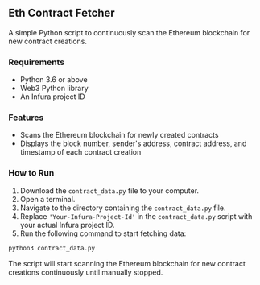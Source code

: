 ## Eth Contract Fetcher

A simple Python script to continuously scan the Ethereum blockchain for new contract creations.

### Requirements
- Python 3.6 or above
- Web3 Python library
- An Infura project ID

### Features
- Scans the Ethereum blockchain for newly created contracts
- Displays the block number, sender's address, contract address, and timestamp of each contract creation

### How to Run
1. Download the `contract_data.py` file to your computer.
2. Open a terminal.
3. Navigate to the directory containing the `contract_data.py` file.
4. Replace `'Your-Infura-Project-Id'` in the `contract_data.py` script with your actual Infura project ID.
5. Run the following command to start fetching data:

```bash
python3 contract_data.py
```

The script will start scanning the Ethereum blockchain for new contract creations continuously until manually stopped.
